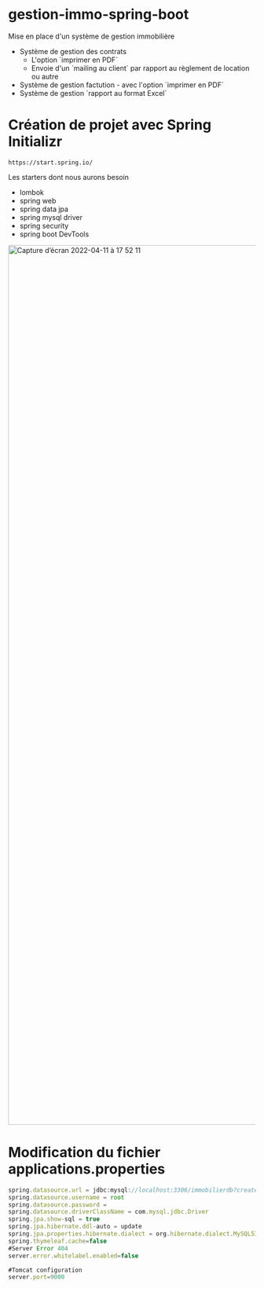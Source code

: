 # gestion-immo-spring-boot

Mise en place d'un système de gestion immobilière <br/>
<ul>
    <li>Système de gestion des contrats 
      <ul>
        <li>L'option `imprimer en PDF`</li>
        <li>Envoie d'un `mailing au client` par rapport au règlement de location ou autre </li>
      </ul>
    </li>
    <li>Système de gestion factution -  avec l'option `imprimer en PDF`</li>
    <li>Système de gestion `rapport au format Excel`</li>
</ul>

# Création de projet avec Spring Initializr
`https://start.spring.io/`

Les starters dont nous aurons besoin

<ul>
    <li>lombok </li>
    <li>spring web </li>
    <li>spring data jpa </li>
    <li>spring mysql driver </li>
    <li>spring security </li>
    <li>spring boot DevTools </li>
</ul>

<img width="1792" alt="Capture d’écran 2022-04-11 à 17 52 11" src="https://user-images.githubusercontent.com/47887636/162799849-e4290fa2-93aa-4681-90bc-bb4c7cb1be37.png">


# Modification du fichier applications.properties

```javascript
spring.datasource.url = jdbc:mysql://localhost:3306/immobilierdb?createDatabaseIfNotExist=true
spring.datasource.username = root
spring.datasource.password =
spring.datasource.driverClassName = com.mysql.jdbc.Driver
spring.jpa.show-sql = true
spring.jpa.hibernate.ddl-auto = update
spring.jpa.properties.hibernate.dialect = org.hibernate.dialect.MySQL5InnoDBDialect
spring.thymeleaf.cache=false
#Server Error 404
server.error.whitelabel.enabled=false

#Tomcat configuration
server.port=9000
```
